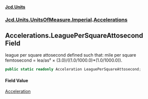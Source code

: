 #### [Jcd.Units](index.md 'index')
### [Jcd.Units.UnitsOfMeasure.Imperial](Jcd.Units.UnitsOfMeasure.Imperial.md 'Jcd.Units.UnitsOfMeasure.Imperial').[Accelerations](Accelerations.md 'Jcd.Units.UnitsOfMeasure.Imperial.Accelerations')

## Accelerations.LeaguePerSquareAttosecond Field

league per square attosecond defined such that: mile per square femtosecond = lea/as² ×
(3.0)/((1.0/1000.0)*(1.0/1000.0)).

```csharp
public static readonly Acceleration LeaguePerSquareAttosecond;
```

#### Field Value
[Acceleration](Acceleration.md 'Jcd.Units.UnitTypes.Acceleration')